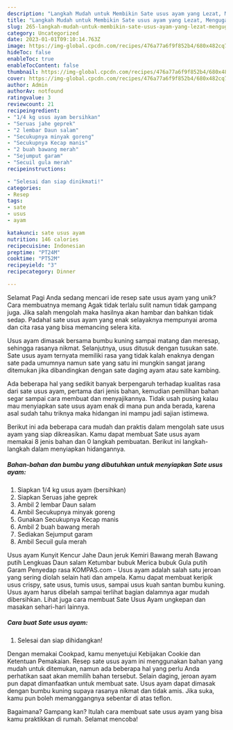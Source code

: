 ```yaml
---
description: "Langkah Mudah untuk Membikin Sate usus ayam yang Lezat, Mengugah Selera"
title: "Langkah Mudah untuk Membikin Sate usus ayam yang Lezat, Mengugah Selera"
slug: 265-langkah-mudah-untuk-membikin-sate-usus-ayam-yang-lezat-mengugah-selera
category: Uncategorized
date: 2023-01-01T09:10:14.763Z
image: https://img-global.cpcdn.com/recipes/476a77a6f9f852b4/680x482cq70/sate-usus-ayam-foto-resep-utama.jpg
hideToc: false
enableToc: true
enableTocContent: false
thumbnail: https://img-global.cpcdn.com/recipes/476a77a6f9f852b4/680x482cq70/sate-usus-ayam-foto-resep-utama.jpg
cover: https://img-global.cpcdn.com/recipes/476a77a6f9f852b4/680x482cq70/sate-usus-ayam-foto-resep-utama.jpg
author: Admin
authorAv: notfound
ratingvalue: 3
reviewcount: 21
recipeingredient:
- "1/4 kg usus ayam bersihkan"
- "Seruas jahe geprek"
- "2 lembar Daun salam"
- "Secukupnya minyak goreng"
- "Secukupnya Kecap manis"
- "2 buah bawang merah"
- "Sejumput garam"
- "Secuil gula merah"
recipeinstructions:

- "Selesai dan siap dinikmati!"
categories:
- Resep
tags:
- sate
- usus
- ayam

katakunci: sate usus ayam 
nutrition: 146 calories
recipecuisine: Indonesian
preptime: "PT24M"
cooktime: "PT52M"
recipeyield: "3"
recipecategory: Dinner

---
```



Selamat Pagi Anda sedang mencari ide resep sate usus ayam yang unik? Cara membuatnya memang Agak tidak terlalu sulit namun tidak gampang juga. Jika salah mengolah maka hasilnya akan hambar dan bahkan tidak sedap. Padahal sate usus ayam yang enak selayaknya mempunyai aroma dan cita rasa yang bisa memancing selera kita.


Usus ayam dimasak bersama bumbu kuning sampai matang dan meresap, sehingga rasanya nikmat. Selanjutnya, usus ditusuk dengan tusukan sate. Sate usus ayam ternyata memiliki rasa yang tidak kalah enaknya dengan sate pada umumnya namun sate yang satu ini mungkin sangat jarang ditemukan jika dibandingkan dengan sate daging ayam atau sate kambing.

Ada beberapa hal yang sedikit banyak berpengaruh terhadap kualitas rasa dari sate usus ayam, pertama dari jenis bahan, kemudian pemilihan bahan segar sampai cara membuat dan menyajikannya. Tidak usah pusing kalau mau menyiapkan sate usus ayam enak di mana pun anda berada, karena asal sudah tahu triknya maka hidangan ini mampu jadi sajian istimewa.


Berikut ini ada beberapa cara mudah dan praktis dalam mengolah sate usus ayam yang siap dikreasikan. Kamu dapat membuat Sate usus ayam memakai 8 jenis bahan dan 0 langkah pembuatan. Berikut ini langkah-langkah dalam menyiapkan hidangannya.

<!--inarticleads1-->

##### Bahan-bahan dan bumbu yang dibutuhkan untuk menyiapkan Sate usus ayam:

1. Siapkan 1/4 kg usus ayam (bersihkan)
1. Siapkan Seruas jahe geprek
1. Ambil 2 lembar Daun salam
1. Ambil Secukupnya minyak goreng
1. Gunakan Secukupnya Kecap manis
1. Ambil 2 buah bawang merah
1. Sediakan Sejumput garam
1. Ambil Secuil gula merah


Usus ayam Kunyit Kencur Jahe Daun jeruk Kemiri Bawang merah Bawang putih Lengkuas Daun salam Ketumbar bubuk Merica bubuk Gula putih Garam Penyedap rasa KOMPAS.com - Usus ayam adalah salah satu jeroan yang sering diolah selain hati dan ampela. Kamu dapat membuat keripik usus crispy, sate usus, tumis usus, sampai usus kuah santan bumbu kuning. Usus ayam harus dibelah sampai terlihat bagian dalamnya agar mudah dibersihkan. Lihat juga cara membuat Sate Usus Ayam ungkepan dan masakan sehari-hari lainnya. 

<!--inarticleads2-->

##### Cara buat Sate usus ayam:


1. Selesai dan siap dihidangkan!

Dengan memakai Cookpad, kamu menyetujui Kebijakan Cookie dan Ketentuan Pemakaian. Resep sate usus ayam ini menggunakan bahan yang mudah untuk ditemukan, namun ada beberapa hal yang perlu Anda perhatikan saat akan memilih bahan tersebut. Selain daging, jeroan ayam pun dapat dimanfaatkan untuk membuat sate. Usus ayam dapat dimasak dengan bumbu kuning supaya rasanya nikmat dan tidak amis. Jika suka, kamu pun boleh memanggangnya sebentar di atas teflon. 

Bagaimana? Gampang kan? Itulah cara membuat sate usus ayam yang bisa kamu praktikkan di rumah. Selamat mencoba!
